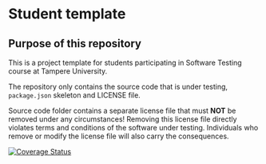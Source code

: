 # Student template

## Purpose of this repository

This is a project template for students participating in Software Testing course
at Tampere University.

The repository only contains the source code that is under testing, `package.json` skeleton
and LICENSE file.

Source code folder contains a separate license file that must **NOT** be removed under any circumstances!
Removing this license file directly violates terms and conditions of the software under testing.
Individuals who remove or modify the license file will also carry the consequences.

[![Coverage Status](https://coveralls.io/repos/github/samje/COMP.SE.200-2024-2025-1/badge.svg?branch=main)](https://coveralls.io/github/samje/COMP.SE.200-2024-2025-1?branch=main)
